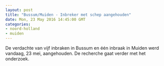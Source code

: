 ```yaml
---
layout: post
title: "Bussum/Muiden - Inbreker met schep aangehouden"
date: Mon, 23 May 2016 14:45:00 GMT
categories: 
- noord-holland 
- muiden 
---
```


De verdachte van vijf inbraken in Bussum en één inbraak in Muiden werd vandaag, 23 mei, aangehouden. De recherche gaat verder met het onderzoek.

